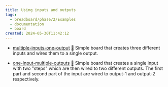 ```yaml
---
title: Using inputs and outputs
tags:
  - breadboard/phase/2/Examples
  - documentation
  - board
created: 2024-05-30T11:42:12
---
```


- [multiple-inputs-one-output](https://github.com/ExaDev/breadboard-examples/tree/main/src/examples/multiple-inputs-one-output)
  [🔗](https://breadboard-ai.web.app/?mode=list&board=https://raw.githubusercontent.com/ExaDev/breadboard-examples/main/src/examples/multiple-inputs-one-output/graph.json)
  Simple board that creates three different inputs and wires them to a single output.

- [one-input-multiple-outputs](https://github.com/ExaDev/breadboard-examples/tree/main/src/examples/one-input-multiple-outputs)
  [🔗](https://breadboard-ai.web.app/?mode=list&board=https://raw.githubusercontent.com/ExaDev/breadboard-examples/main/src/examples/one-input-multiple-outputs/graph.json)
  Simple board that creates a single input with two "steps" which are then wired to two different outputs. The first part and second part of the input are wired to output-1 and output-2 respectively.
